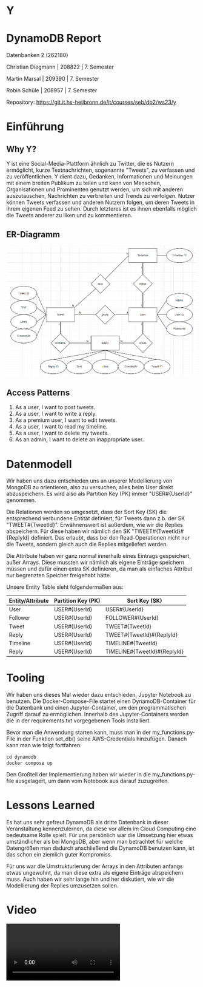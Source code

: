 # Y

# DynamoDB Report

Datenbanken 2 (262180)

Christian Diegmann | 208822 | 7. Semester

Martin Marsal | 209390 | 7. Semester

Robin Schüle | 208957 | 7. Semester

Repository: https://git.it.hs-heilbronn.de/it/courses/seb/db2/ws23/y

# Einführung

## Why Y?
Y ist eine Social-Media-Plattform ähnlich zu Twitter, die es Nutzern ermöglicht, kurze Textnachrichten, sogenannte "Tweets", zu verfassen und zu veröffentlichen.
Y dient dazu, Gedanken, Informationen und Meinungen mit einem breiten Publikum zu teilen und kann von Menschen, Organisationen und Prominenten genutzt werden,
um sich mit anderen auszutauschen, Nachrichten zu verbreiten und Trends zu verfolgen.
Nutzer können Tweets verfassen und anderen Nutzern folgen, um deren Tweets in ihrem eigenen Feed zu sehen.
Durch letzteres ist es ihnen ebenfalls möglich die Tweets anderer zu liken und zu kommentieren.

## ER-Diagramm
![ER-Diagramm](report/er-diagram.PNG)

## Access Patterns
1.	As a user, I want to post tweets.
2.	As a user, I want to write a reply.
3.	As a premium user, I want to edit tweets.
4.	As a user, I want to read my timeline.
5.	As a user, I want to delete my tweets.
6.	As an admin, I want to delete an inappropriate user.

# Datenmodell

Wir haben uns dazu entschieden uns an unserer Modellierung von MongoDB zu orientieren,
also zu versuchen, alles beim User direkt abzuspeichern. Es wird also als Partition
Key (PK) immer "USER#{UserId}" genommen.

Die Relationen werden so umgesetzt, dass der Sort Key (SK) die entsprechend
verbundene Entität definiert, für Tweets dann z.b. der SK "TWEET#{TweetId}".
Erwähnenswert ist außerdem, wie wir die Replies abspeichern. Für diese haben wir
nämlich den SK "TWEET#{TweetId}#{ReplyId} definiert. Das erlaubt, dass bei den
Read-Operationen nicht nur die Tweets, sondern gleich auch die Replies mitgeliefert
werden.

Die Attribute haben wir ganz normal innerhalb eines Eintrags gespeichert, außer Arrays.
Diese mussten wir nämlich als eigene Einträge speichern müssen und dafür einen extra SK
definieren, da man als einfaches Attribut nur begrenzten Speicher freigehabt hätte.

Unsere Entity Table sieht folgendermaßen aus:

| Entity/Attribute | Partition Key (PK) | Sort Key (SK)                |
|------------------|--------------------|------------------------------|
| User             | USER#{UserId}      | USER#{UserId}                |
| Follower         | USER#{UserId}      | FOLLOWER#{UserId}            |
| Tweet            | USER#{UserId}      | TWEET#{TweetId}              |
| Reply            | USER#{UserId}      | TWEET#{TweetId}#{ReplyId}    |
| Timeline         | USER#{UserId}      | TIMELINE#{TweetId}           |
| Reply            | USER#{UserId}      | TIMELINE#{TweetId}#{ReplyId} |

# Tooling

Wir haben uns dieses Mal wieder dazu entschieden, Jupyter Notebook zu benutzen.
Die Docker-Compose-File startet einen DynamoDB-Container für die Datenbank und einen
Jupyter-Container, um den programmatischen Zugriff darauf zu ermöglichen. Innerhalb
des Jupyter-Containers werden die in der requirements.txt vorgegebenen Tools
installiert.

Bevor man die Anwendung starten kann, muss man in der my_functions.py-File in der
Funktion set_db() seine AWS-Credentials hinzufügen. Danach kann man wie folgt
fortfahren:

```
cd dynamodb
docker compose up
```

Den Großteil der Implementierung haben wir wieder in die my_functions.py-file
ausgelagert, um dann vom Notebook aus darauf zuzugreifen.

# Lessons Learned

Es hat uns sehr gefreut DynamoDB als dritte Datenbank in dieser Veranstaltung
kennenzulernen, da diese vor allem im Cloud Computing eine bedeutsame Rolle spielt.
Für uns persönlich war die Umsetzung hier etwas umständlicher als bei MongoDB, aber
wenn man betrachtet für welche Datengrößen man dadurch anschließend die DynamoDB
benutzen kann, ist das schon ein ziemlich guter Kompromiss.

Für uns war die Umstrukturierung der Arrays in den Attributen anfangs etwas ungewohnt,
da man diese extra als eigene Einträge abspeichern muss. Auch haben wir sehr lange
hin und her diskutiert, wie wir die Modellierung der Replies umzusetzen sollen.

# Video

![Video](report/DynamoDB.mp4)
